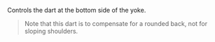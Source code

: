 
Controls the dart at the bottom side of the yoke.

> Note that this dart is to compensate for a rounded back, not for sloping shoulders.